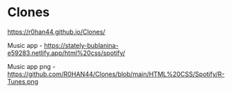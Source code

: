 # Clones


https://r0han44.github.io/Clones/

Music app - https://stately-bublanina-e59283.netlify.app/html%20css/spotify/

Music app png - https://github.com/R0HAN44/Clones/blob/main/HTML%20CSS/Spotify/R-Tunes.png
